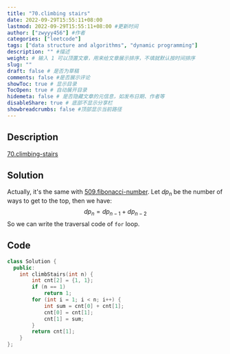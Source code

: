 ```yaml
---
title: "70.climbing stairs"
date: 2022-09-29T15:55:11+08:00
lastmod: 2022-09-29T15:55:11+08:00 #更新时间
author: ["zwyyy456"] #作者
categories: ["leetcode"]
tags: ["data structure and algorithms", "dynamic programming"]
description: "" #描述
weight: # 输入 1 可以顶置文章，用来给文章展示排序，不填就默认按时间排序
slug: ""
draft: false # 是否为草稿
comments: false #是否展示评论
showToc: true # 显示目录
TocOpen: true # 自动展开目录
hidemeta: false # 是否隐藏文章的元信息，如发布日期、作者等
disableShare: true # 底部不显示分享栏
showbreadcrumbs: false #顶部显示当前路径
---
```

## Description
[70.climbing-stairs](https://leetcode.com/problems/climbing-stairs/)

## Solution
Actually, it's the same with [509.fibonacci-number](https://zwyyy456.vercel.app/posts/tech/509.fibonacci-number/).
Let $dp_n$ be the number of ways to get to the top, then we have:
$$dp_n = dp_{n - 1} + dp_{n - 2}$$
So we can write the traversal code of `for` loop.

## Code
```cpp
class Solution {
  public:
    int climbStairs(int n) {
        int cnt[2] = {1, 1};
        if (n == 1)
            return 1;
        for (int i = 1; i < n; i++) {
            int sum = cnt[0] + cnt[1];
            cnt[0] = cnt[1];
            cnt[1] = sum;
        }
        return cnt[1];
    }
};
```